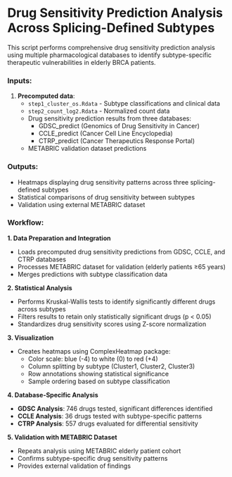 # **Drug Sensitivity Prediction Analysis Across Splicing-Defined Subtypes**

This script performs comprehensive drug sensitivity prediction analysis using multiple pharmacological databases to identify subtype-specific therapeutic vulnerabilities in elderly BRCA patients.

### Inputs:

1. **Precomputed data**:
   - `step1_cluster_os.Rdata` - Subtype classifications and clinical data
   - `step2_count_log2.Rdata` - Normalized count data
   - Drug sensitivity prediction results from three databases:
     - GDSC_predict (Genomics of Drug Sensitivity in Cancer)
     - CCLE_predict (Cancer Cell Line Encyclopedia)
     - CTRP_predict (Cancer Therapeutics Response Portal)
   - METABRIC validation dataset predictions

### Outputs:

- Heatmaps displaying drug sensitivity patterns across three splicing-defined subtypes
- Statistical comparisons of drug sensitivity between subtypes
- Validation using external METABRIC dataset

### Workflow:

**1. Data Preparation and Integration**

- Loads precomputed drug sensitivity predictions from GDSC, CCLE, and CTRP databases
- Processes METABRIC dataset for validation (elderly patients ≥65 years)
- Merges predictions with subtype classification data

**2. Statistical Analysis**

- Performs Kruskal-Wallis tests to identify significantly different drugs across subtypes
- Filters results to retain only statistically significant drugs (p < 0.05)
- Standardizes drug sensitivity scores using Z-score normalization

**3. Visualization**

- Creates heatmaps using ComplexHeatmap package:
  - Color scale: blue (-4) to white (0) to red (+4)
  - Column splitting by subtype (Cluster1, Cluster2, Cluster3)
  - Row annotations showing statistical significance
  - Sample ordering based on subtype classification

**4. Database-Specific Analysis**

- **GDSC Analysis**: 746 drugs tested, significant differences identified
- **CCLE Analysis**: 36 drugs tested with subtype-specific patterns
- **CTRP Analysis**: 557 drugs evaluated for differential sensitivity

**5. Validation with METABRIC Dataset**

- Repeats analysis using METABRIC elderly patient cohort
- Confirms subtype-specific drug sensitivity patterns
- Provides external validation of findings
